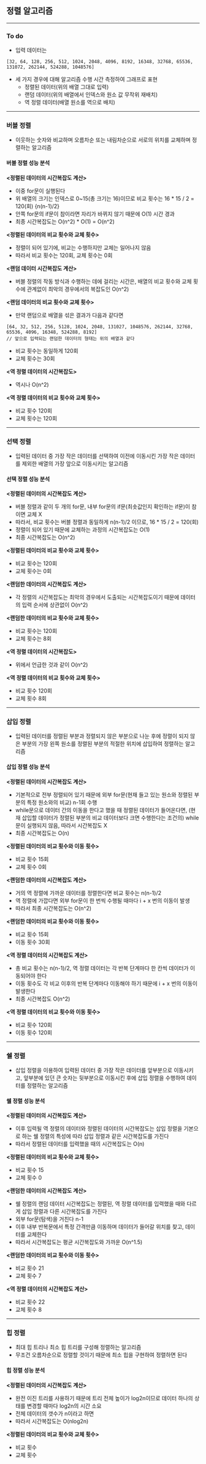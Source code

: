 ## 정렬 알고리즘  

___

### To do  

* 입력 데이터는  
~~~
[32, 64, 128, 256, 512, 1024, 2048, 4096, 8192, 16348, 32768, 65536, 131072, 262144, 524288, 1048576]
~~~
* 세 가지 경우에 대해 알고리즘 수행 시간 측정하여 그래프로 표현  
   * 정렬된 데이터(위의 배열 그대로 입력)  
   * 랜덤 데이터(위의 배열에서 인덱스와 원소 값 무작위 재배치)  
   * 역 정렬 데이터(배열 원소를 역으로 배치)  
___

### 버블 정렬  

* 이웃하는 숫자와 비교하며 오름차순 또는 내림차순으로 서로의 위치를 교체하며 정렬하는 알고리즘  

#### 버블 정렬 성능 분석
 **<정렬된 데이터의 시간복잡도 계산>**  
* 이중 for문이 실행된다  
* 위 배열의 크기는 인덱스로 0~15(총 크기는 16)이므로 비교 횟수는 16 * 15 / 2 = 120(회) {n(n-1)/2}  
* 안쪽 for문의 if문이 참이라면 자리가 바뀌지 않기 때문에 O(1) 시간 경과  
* 최종 시간복잡도는 O(n^2) * O(1) = O(n^2)  

 **<정렬된 데이터의 비교 횟수와 교체 횟수>**  
* 정렬이 되어 있기에, 비교는 수행하지만 교체는 일어나지 않음
* 따라서 비교 횟수는 120회, 교체 횟수는 0회

 **<랜덤 데이터 시간복잡도 계산>**  
* 버블 정렬의 작동 방식과 수행하는 데에 걸리는 시간은, 배열의 비교 횟수와 교체 횟수에 관계없이 최악의 경우에서의 복잡도인 O(n^2)  

 **<랜덤 데이터의 비교 횟수와 교체 횟수>**  
* 만약 랜덤으로 배열을 섞은 결과가 다음과 같다면

~~~
[64, 32, 512, 256, 5128, 1024, 2048, 131027, 1048576, 262144, 32768, 65536, 4096, 16348, 524288, 8192]
// 앞으로 입력되는 랜덤한 데이터의 형태는 위의 배열과 같다
~~~
* 비교 횟수는 동일하게 120회  
* 교체 횟수는 30회  

 **<역 정렬 데이터의 시간복잡도>**  
* 역시나 O(n^2)  

 **<역 정렬 데이터의 비교 횟수와 교체 횟수>**  
* 비교 횟수 120회  
* 교체 횟수는 120회  

___

### 선택 정렬  

* 입력된 데이터 중 가장 작은 데이터를 선택하여 이전에 이동시킨 가장 작은 데이터를 제외한 배열의 가장 앞으로 이동시키는 알고리즘  

#### 선택 정렬 성능 분석  
 **<정렬된 데이터의 시간복잡도 계산>**  
* 버블 정렬과 같이 두 개의 for문, 내부 for문의 if문(최솟값인지 확인하는 if문)이 참이면 교체 X  
* 따라서, 비교 횟수는 버블 정렬과 동일하게 n(n-1)/2 이므로, 16 * 15 / 2 = 120(회)  
* 정렬이 되어 있기 때문에 교체하는 과정의 시간복잡도는 O(1)  
* 최종 시간복잡도는 O(n^2)  

 **<정렬된 데이터의 비교 횟수와 교체 횟수>**  
* 비교 횟수는 120회  
* 교체 횟수는 0회  

 **<랜덤한 데이터의 시간복잡도 계산>**  
* 각 정렬의 시간복잡도는 최악의 경우에서 도출되는 시간복잡도이기 때문에 데이터의 입력 순서에 상관없이 O(n^2)  

 **<랜덤한 데이터의 비교 횟수와 교체 횟수>**  
* 비교 횟수는 120회  
* 교체 횟수는 8회  

 **<역 정렬 데이터의 시간복잡도>**  
* 위에서 언급한 것과 같이 O(n^2)  

 **<역 정렬 데이터의 비교 횟수와 교체 횟수>**  
* 비교 횟수 120회  
* 교체 횟수 8회  

___

### 삽입 정렬  

* 입력된 데이터를 정렬된 부분과 정렬되지 않은 부분으로 나눈 후에 정렬이 되지 않은 부분의 가장 왼쪽 원소를 정렬된 부분의 적절한 위치에 삽입하여 정렬하는 알고리즘  

#### 삽입 정렬 성능 분석  
 **<정렬된 데이터의 시간복잡도 계산>**  
* 기본적으로 전부 정렬되어 있기 때문에 외부 for문(현재 들고 있는 원소와 정렬된 부분의 특정 원소와의 비교) n-1회 수행
* while문으로 데이터 간의 이동을 한다고 했을 때 정렬된 데이터가 들어온다면, (현재 삽입할 데이터가 정렬된 부분의 비교 데이터보다 크면 수행한다는 조건의) while문이 실행되지 않음, 따라서 시간복잡도 X  
* 최종 시간복잡도는 O(n)  

 **<정렬된 데이터의 비교 횟수와 이동 횟수>**  
* 비교 횟수 15회  
* 교체 횟수 0회  

 **<랜덤한 데이터의 시간복잡도 계산>**
* 거의 역 정렬에 가까운 데이터를 정렬한다면 비교 횟수는 n(n-1)/2  
* 역 정렬에 가깝다면 외부 for문이 한 번씩 수행될 때마다 i + x 번의 이동이 발생
* 따라서 최종 시간복잡도는 O(n^2)

 **<랜덤한 데이터의 비교 횟수와 이동 횟수>**  
* 비교 횟수 15회  
* 이동 횟수 30회  

 **<역 정렬 데이터의 시간복잡도 계산>**  
* 총 비교 횟수는 n(n-1)/2, 역 정렬 데이터는 각 반복 단계마다 한 칸씩 데이터가 이동되어야 한다  
* 이동 횟수도 각 비교 이후의 반복 단계마다 이동해야 하기 때문에 i + x 번의 이동이 발생한다  
* 최종 시간복잡도 O(n^2)  

 **<역 정렬 데이터의 비교 횟수와 이동 횟수>**  
* 비교 횟수 120회  
* 이동 횟수 120회  

___

### 쉘 정렬  

* 삽입 정렬을 이용하여 입력된 데이터 중 가장 작은 데이터를 앞부분으로 이동시키고, 앞부분에 있던 큰 숫자는 뒷부분으로 이동시킨 후에 삽입 정렬을 수행하여 데이터를 정렬하는 알고리즘  

#### 쉘 정렬 성능 분석  
 **<정렬된 데이터의 시간복잡도 계산>**  
* 이후 입력될 역 정렬의 데이터와 정렬된 데이터의 시간복잡도는 삽입 정렬을 기본으로 하는 쉘 정렬의 특성에 따라 삽입 정렬과 같은 시간복잡도를 가진다
* 따라서 정렬된 데이터를 입력했을 때의 시간복잡도는 O(n)  

 **<정렬된 데이터의 비교 횟수와 교체 횟수>**  
* 비교 횟수 15  
* 교체 횟수 0  

 **<랜덤한 데이터의 시간복잡도 계산>**  
* 쉘 정렬의 랜덤 데이터 시간복잡도는 정렬된, 역 정렬 데이터를 입력했을 때와 다르게 삽입 정렬과 다른 시간복잡도를 가진다  
* 외부 for문(탐색)을 거친다 n-1  
* 이후 내부 반복문에서 특정 간격만큼 이동하며 데이터가 들어갈 위치를 찾고, 데이터를 교체한다  
* 따라서 시간복잡도는 평균 시간복잡도와 가까운 O(n^1.5)  

 **<랜덤한 데이터의 비교 횟수와 이동 횟수>**  
* 비교 횟수 21  
* 교체 횟수 7  

 **<역 정렬 데이터의 시간복잡도 계산>**  
* 비교 횟수 22  
* 교체 횟수 8  

___  

### 힙 정렬  

* 최대 힙 트리나 최소 힙 트리를 구성해 정렬하는 알고리즘
* 무조건 오름차순으로 정렬할 것이기 때문에 최소 힙을 구현하여 정렬하면 된다

#### 힙 정렬 성능 분석
 **<정렬된 데이터의 시간복잡도 계산>**  
* 완전 이진 트리를 사용하기 때문에 트리 전체 높이가 log2n이므로 데이터 하나의 상태를 변경할 때마다 log2n의 시간 소요  
* 전체 데이터의 갯수가 n이라고 하면  
* 따라서 시간복잡도는 O(nlog2n)  

 **<정렬된 데이터의 비교 횟수와 교체 횟수>**  
* 비교 횟수   
* 교체 횟수   
